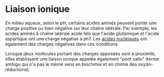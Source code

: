 # Liaison ionique
En milieu aqueux, selon le pH, certains acides aminés peuvent porter une charge positive ou bien négative sur leur chaîne latérale. Par exemple, les acides aminés à chaîne latérale acide tels que l'acide glutamique et l'acide aspartique ont une charge négative à ph7. Les [acides nucléiques](lexicon-nucleic) ont également des charges négatives dans ces conditions.

Lorsque deux molécules portant des charges opposées sont à proximité, elles établissent une liaison ionique appelée également "pont salin" (terme ambigu qui n'a pas le même sens en biochimie et en chimie des oxydo-réductions).
